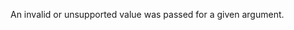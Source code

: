 
An invalid or unsupported value was passed for a given argument.

<a id="ERR_INVALID_ASYNC_ID"></a>
